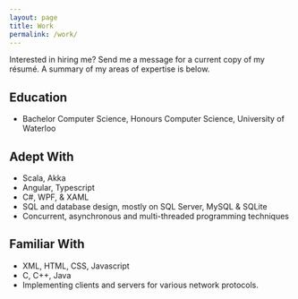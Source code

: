 ```yaml
---
layout: page
title: Work
permalink: /work/
---
```


Interested in hiring me? Send me a message for a current copy of my résumé. A summary of my areas of expertise is below.

## Education

- Bachelor Computer Science, Honours Computer Science, University of Waterloo

## Adept With

- Scala, Akka
- Angular, Typescript
- C#, WPF, &amp; XAML
- SQL and database design, mostly on SQL Server, MySQL &amp; SQLite
- Concurrent, asynchronous and multi-threaded programming techniques

## Familiar With
- XML, HTML, CSS, Javascript
- C, C++, Java
- Implementing clients and servers for various network protocols.